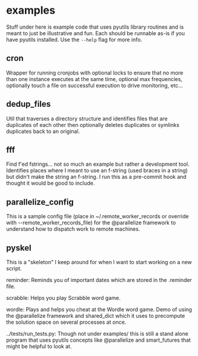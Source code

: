# examples

Stuff under here is example code that uses pyutils library routines and
is meant to just be illustrative and fun.  Each should be runnable as-is
if you have pyutils installed.  Use the `--help` flag for more info.

## cron

Wrapper for running cronjobs with optional locks to ensure that no
more than one instance executes at the same time, optional max
frequencies, optionally touch a file on successful execution to
drive monitoring, etc...

## dedup_files
Util that traverses a directory structure and identifies files that
are duplicates of each other then optionally deletes duplicates or
symlinks duplicates back to an original.

## fff
Find f'ed fstrings... not so much an example but rather a
development tool.  Identifies places where I meant to use an
f-string (used braces in a string) but didn't make the string an
f-string.  I run this as a pre-commit hook and thought it would be
good to include.

## parallelize_config
This is a sample config file (place in ~/.remote_worker_records or
override with --remote_worker_records_file) for the @parallelize
framework to understand how to dispatch work to remote machines.

## pyskel
This is a "skeleton" I keep around for when I want to start
working on a new script.

reminder:
    Reminds you of important dates which are stored in the .reminder
    file.

scrabble:
    Helps you play Scrabble word game.

wordle:
    Plays and helps you cheat at the Wordle word game.  Demo of using
    the @parallelize framework and shared_dict which it uses to
    precompute the solution space on several processes at once.

../tests/run_tests.py:
    Though not under examples/ this is still a stand alone program that
    uses pyutils concepts like @parallelize and smart_futures that might
    be helpful to look at.

